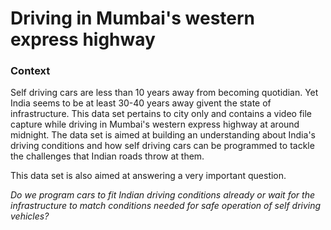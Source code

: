 # Driving in Mumbai's western express highway

### Context

Self driving cars are less than 10 years away from becoming quotidian. Yet India seems to be at least 30-40 years away givent the state of infrastructure. This data set pertains to city only and contains a video file capture while driving in Mumbai's western express highway at around midnight. The data set is aimed at building an understanding about India's driving conditions and how self driving cars can be programmed to tackle the challenges that Indian roads throw at them.

This data set is also aimed at answering a very important question. 

*Do we program cars to fit Indian driving conditions already or wait for the infrastructure to match conditions needed for safe operation of self driving vehicles?*
